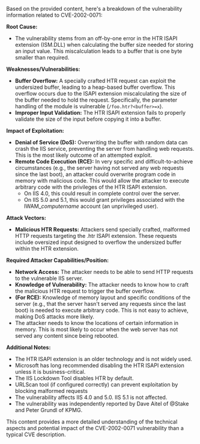 Based on the provided content, here's a breakdown of the vulnerability information related to CVE-2002-0071:

**Root Cause:**
- The vulnerability stems from an off-by-one error in the HTR ISAPI extension (ISM.DLL) when calculating the buffer size needed for storing an input value. This miscalculation leads to a buffer that is one byte smaller than required.

**Weaknesses/Vulnerabilities:**
- **Buffer Overflow:**  A specially crafted HTR request can exploit the undersized buffer, leading to a heap-based buffer overflow. This overflow occurs due to the ISAPI extension miscalculating the size of the buffer needed to hold the request. Specifically, the parameter handling of the module is vulnerable (`/foo.htr?<buffer>=x`).
- **Improper Input Validation:** The HTR ISAPI extension fails to properly validate the size of the input before copying it into a buffer.

**Impact of Exploitation:**
- **Denial of Service (DoS):** Overwriting the buffer with random data can crash the IIS service, preventing the server from handling web requests. This is the most likely outcome of an attempted exploit.
- **Remote Code Execution (RCE):** In very specific and difficult-to-achieve circumstances (e.g., the server having not served any web requests since the last boot), an attacker could overwrite program code in memory with malicious code. This would allow the attacker to execute arbitrary code with the privileges of the HTR ISAPI extension.
    - On IIS 4.0, this could result in complete control over the server.
    - On IIS 5.0 and 5.1, this would grant privileges associated with the IWAM_*computername* account (an unprivileged user).

**Attack Vectors:**
- **Malicious HTR Requests:** Attackers send specially crafted, malformed HTTP requests targeting the .htr ISAPI extension. These requests include oversized input designed to overflow the undersized buffer within the HTR extension.

**Required Attacker Capabilities/Position:**
- **Network Access:** The attacker needs to be able to send HTTP requests to the vulnerable IIS server.
- **Knowledge of Vulnerability:** The attacker needs to know how to craft the malicious HTR request to trigger the buffer overflow.
- **(For RCE):** Knowledge of memory layout and specific conditions of the server (e.g., that the server hasn't served any requests since the last boot) is needed to execute arbitrary code. This is not easy to achieve, making DoS attacks more likely.
-  The attacker needs to know the locations of certain information in memory. This is most likely to occur when the web server has not served any content since being rebooted.

**Additional Notes:**
- The HTR ISAPI extension is an older technology and is not widely used.
- Microsoft has long recommended disabling the HTR ISAPI extension unless it is business-critical.
- The IIS Lockdown Tool disables HTR by default.
- URLScan tool (if configured correctly) can prevent exploitation by blocking malformed requests
- The vulnerability affects IIS 4.0 and 5.0. IIS 5.1 is not affected.
- The vulnerability was independently reported by Dave Aitel of @Stake and Peter Grundl of KPMG.

This content provides a more detailed understanding of the technical aspects and potential impact of the CVE-2002-0071 vulnerability than a typical CVE description.